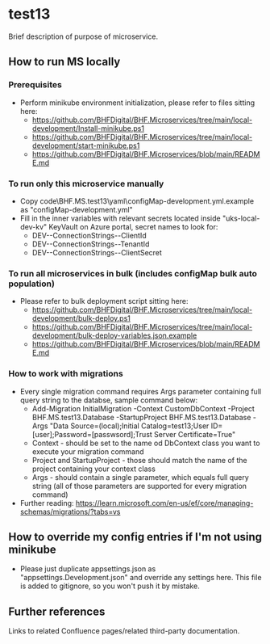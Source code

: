 # test13

Brief description of purpose of microservice.

## How to run MS locally

### Prerequisites
* Perform minikube environment initialization, please refer to files sitting here:
	* https://github.com/BHFDigital/BHF.Microservices/tree/main/local-development/Install-minikube.ps1
	* https://github.com/BHFDigital/BHF.Microservices/tree/main/local-development/start-minikube.ps1
	* https://github.com/BHFDigital/BHF.Microservices/blob/main/README.md

### To run only this microservice manually
* Copy code\BHF.MS.test13\yaml\configMap-development.yml.example as "configMap-development.yml"
* Fill in the inner variables with relevant secrets located inside "uks-local-dev-kv" KeyVault on Azure portal, secret names to look for:
	* DEV--ConnectionStrings--ClientId
	* DEV--ConnectionStrings--TenantId
	* DEV--ConnectionStrings--ClientSecret

### To run all microservices in bulk (includes configMap bulk auto population)
* Please refer to bulk deployment script sitting here:
	* https://github.com/BHFDigital/BHF.Microservices/tree/main/local-development/bulk-deploy.ps1
	* https://github.com/BHFDigital/BHF.Microservices/tree/main/local-development/bulk-deploy-variables.json.example
	* https://github.com/BHFDigital/BHF.Microservices/blob/main/README.md

### How to work with migrations
* Every single migration command requires Args parameter containing full query string to the databse, sample command below:
	* Add-Migration InitialMigration -Context CustomDbContext -Project BHF.MS.test13.Database -StartupProject BHF.MS.test13.Database -Args "Data Source=(local);Initial Catalog=test13;User ID=[user];Password=[passwsord];Trust Server Certificate=True"
	* Context - should be set to the name od DbContext class you want to execute your migration command
	* Project and StartupProject - those should match the name of the project containing your context class
	* Args - should contain a single parameter, which equals full query string (all of those parameters are supported for every migration command)
* Further reading: https://learn.microsoft.com/en-us/ef/core/managing-schemas/migrations/?tabs=vs

## How to override my config entries if I'm not using minikube
* Please just duplicate appsettings.json as "appsettings.Development.json" and override any settings here. This file is added to gitignore, so you won't push it by mistake.

## Further references

Links to related Confluence pages/related third-party documentation.
